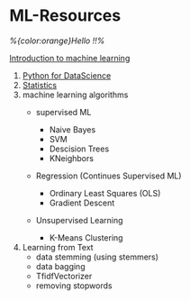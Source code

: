 # ML-Resources

*%{color:orange}Hello !!%*

[Introduction to machine learning](https://classroom.udacity.com/courses/ud120)

1. [Python for DataScience](https://github.com/rburade21/ML-Resources/blob/master/Python%20for%20datascience.md)
2. [Statistics](https://www.udacity.com/course/ud827)
3. machine learning algorithms
    * supervised ML
      * Naive Bayes
      * SVM
      * Descision Trees
      * KNeighbors
    * Regression (Continues Supervised ML) 
      * Ordinary Least Squares (OLS)
      * Gradient Descent
      
    * Unsupervised Learning
      * K-Means Clustering  
  4. Learning from Text
      * data stemming (using stemmers)
      * data bagging
      * TfidfVectorizer
      * removing stopwords
    
   
      
